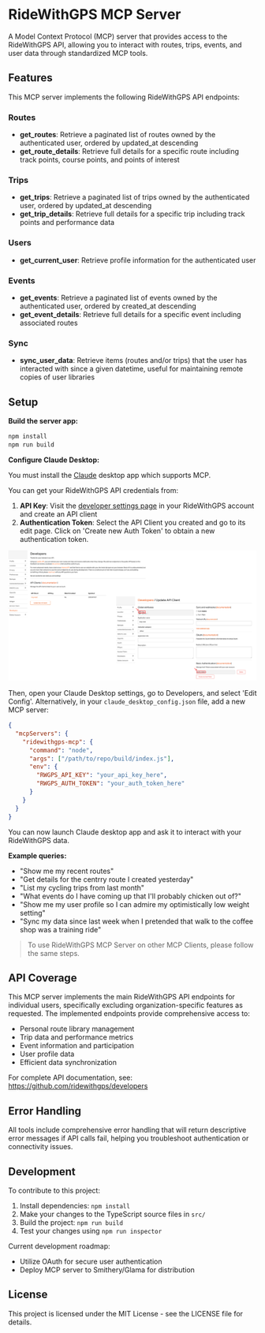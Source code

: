# RideWithGPS MCP Server

A Model Context Protocol (MCP) server that provides access to the RideWithGPS API, allowing you to interact with routes, trips, events, and user data through standardized MCP tools.

## Features

This MCP server implements the following RideWithGPS API endpoints:

### Routes
- **get_routes**: Retrieve a paginated list of routes owned by the authenticated user, ordered by updated_at descending
- **get_route_details**: Retrieve full details for a specific route including track points, course points, and points of interest

### Trips
- **get_trips**: Retrieve a paginated list of trips owned by the authenticated user, ordered by updated_at descending
- **get_trip_details**: Retrieve full details for a specific trip including track points and performance data

### Users
- **get_current_user**: Retrieve profile information for the authenticated user

### Events
- **get_events**: Retrieve a paginated list of events owned by the authenticated user, ordered by created_at descending
- **get_event_details**: Retrieve full details for a specific event including associated routes

### Sync
- **sync_user_data**: Retrieve items (routes and/or trips) that the user has interacted with since a given datetime, useful for maintaining remote copies of user libraries

## Setup

**Build the server app:**

```bash
npm install
npm run build
```

**Configure Claude Desktop:**

You must install the [Claude](https://claude.ai/) desktop app which supports MCP.

You can get your RideWithGPS API credentials from:
1. **API Key**: Visit the [developer settings page](https://ridewithgps.com/settings/developers) in your RideWithGPS account and create an API client
2. **Authentication Token**: Select the API Client you created and go to its edit page. Click on 'Create new Auth Token' to obtain a new authentication token.

![Access Token Instructions](access_token_instruction.png)


Then, open your Claude Desktop settings, go to Developers, and select 'Edit Config'. Alternatively, in your `claude_desktop_config.json` file, add a new MCP server:

```json
{
  "mcpServers": {
    "ridewithgps-mcp": {
      "command": "node",
      "args": ["/path/to/repo/build/index.js"],
      "env": {
        "RWGPS_API_KEY": "your_api_key_here",
        "RWGPS_AUTH_TOKEN": "your_auth_token_here"
      }
    }
  }
}
```

You can now launch Claude desktop app and ask it to interact with your RideWithGPS data.

**Example queries:**
- "Show me my recent routes"
- "Get details for the centrry route I created yesterday"
- "List my cycling trips from last month"
- "What events do I have coming up that I'll probably chicken out of?"
- "Show me my user profile so I can admire my optimistically low weight setting"
- "Sync my data since last week when I pretended that walk to the coffee shop was a training ride"



> To use RideWithGPS MCP Server on other MCP Clients, please follow the same steps.

## API Coverage

This MCP server implements the main RideWithGPS API endpoints for individual users, specifically excluding organization-specific features as requested. The implemented endpoints provide comprehensive access to:

- Personal route library management
- Trip data and performance metrics
- Event information and participation
- User profile data
- Efficient data synchronization

For complete API documentation, see: https://github.com/ridewithgps/developers

## Error Handling

All tools include comprehensive error handling that will return descriptive error messages if API calls fail, helping you troubleshoot authentication or connectivity issues.

## Development

To contribute to this project:

1. Install dependencies: `npm install`
2. Make your changes to the TypeScript source files in `src/`
3. Build the project: `npm run build`
4. Test your changes using `npm run inspector`


Current development roadmap:
- Utilize OAuth for secure user authentication
- Deploy MCP server to Smithery/Glama for distribution

## License

This project is licensed under the MIT License - see the LICENSE file for details.
